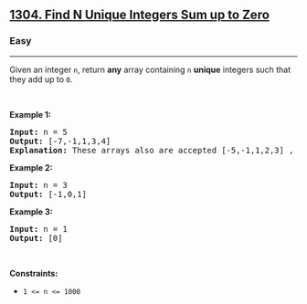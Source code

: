 <h2><a href="https://leetcode.com/problems/find-n-unique-integers-sum-up-to-zero/">1304. Find N Unique Integers Sum up to Zero</a></h2><h3>Easy</h3><hr><div><p>Given an integer <code data-copier-init="true">n</code>, return <strong>any</strong> array containing <code data-copier-init="true">n</code> <strong>unique</strong> integers such that they add up to <code data-copier-init="true">0</code>.</p>

<p>&nbsp;</p>
<p><strong>Example 1:</strong></p>

<pre data-copier-init="true"><strong>Input:</strong> n = 5
<strong>Output:</strong> [-7,-1,1,3,4]
<strong>Explanation:</strong> These arrays also are accepted [-5,-1,1,2,3] , [-3,-1,2,-2,4].
</pre>

<p><strong>Example 2:</strong></p>

<pre data-copier-init="true"><strong>Input:</strong> n = 3
<strong>Output:</strong> [-1,0,1]
</pre>

<p><strong>Example 3:</strong></p>

<pre data-copier-init="true"><strong>Input:</strong> n = 1
<strong>Output:</strong> [0]
</pre>

<p>&nbsp;</p>
<p><strong>Constraints:</strong></p>

<ul>
	<li><code data-copier-init="true">1 &lt;= n &lt;= 1000</code></li>
</ul>
</div>